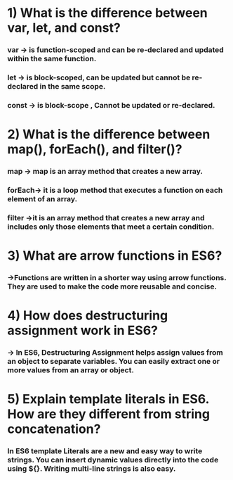 # 1) What is the difference between var, let, and const?

### var -> is function-scoped and can be re-declared and updated within the same function.
### let -> is block-scoped, can be updated but cannot be re-declared in the same scope.
### const -> is block-scope , Cannot be updated or re-declared.

# 2) What is the difference between map(), forEach(), and filter()? 

### map -> map is an array method that creates a new array.
### forEach-> it is a loop method that executes a function on each element of an array.
### filter ->it is an array method that creates a new array and includes only those elements that meet a certain condition.

# 3) What are arrow functions in ES6?

### ->Functions are written in a shorter way using arrow functions. They are used to make the code more reusable and concise.

 # 4) How does destructuring assignment work in ES6?
 
 ### 
### -> In ES6, Destructuring Assignment helps assign values from an object to separate variables. You can easily extract one or more values from an array or object.


# 5) Explain template literals in ES6. How are they different from string concatenation?

### In ES6 template Literals are a new and easy way to write strings. You can insert dynamic values directly into the code using ${}. Writing multi-line strings is also easy.







